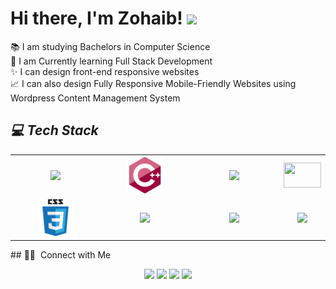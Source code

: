 # Hi there, I'm Zohaib! <img src="https://raw.githubusercontent.com/MartinHeinz/MartinHeinz/master/wave.gif" width="30px"> 
:books: I am studying Bachelors in Computer Science  
:file_folder: I am Currently learning Full Stack Development  
:sparkles: I can design front-end responsive websites  
:chart_with_upwards_trend: I can also design Fully Responsive Mobile-Friendly Websites using Wordpress Content Management System   


<h2><i>💻 Tech Stack</i></h2>

<table width="90">
<tr>
    <td align='center' width="190">
        <img src="https://github.com/abranhe/programming-languages-logos/blob/master/src/javascript/javascript.svg" width="60">
    </td>
    <td align='center' width="190">
        <img src="https://github.com/devicons/devicon/blob/master/icons/cplusplus/cplusplus-original.svg" width="60">
    </td>
     <td align='center' width="190">
        <img src="https://git-scm.com/images/logos/1color-darkbg@2x.png" width="100">
    </td>
    <td align='center'>
        <img src="https://upload.wikimedia.org/wikipedia/commons/thumb/3/38/HTML5_Badge.svg/600px-HTML5_Badge.svg.png" height="40" width="60">
    </td>
</tr>
<tr>
    <td align='center'>
        <img src="https://raw.githubusercontent.com/devicons/devicon/0d6c64dbbf311879f7d563bfc3ccf559f9ed111c/icons/css3/css3-original-wordmark.svg" width="60">
    </td>
    <td align='center'>
        <img src="https://github.com/bestofjs/bestofjs-webui/blob/master/public/logos/vscode.svg" width="60">
    </td>
    <td align='center'>
        <img src="https://brandslogos.com/wp-content/uploads/images/bootstrap-logo.png" width="60">
    </td>
    <td align='center'>
        <img src="https://banner2.cleanpng.com/20180428/bcq/kisspng-jquery-logo-javascript-node-js-front-and-back-ends-jq-letter-logo-design-free-download-5ae4cd1b43d404.1652992415249441552778.jpg" width="60">
    </td>   
</tr>
</table>
## 🤝🏻 &nbsp;Connect with Me

<p align="center">
<a href="https://www.linkedin.com/in/zohaibb-munir/"><img src="https://img.shields.io/badge/-Zohaib%20Munir-0077B5?style=flat&logo=Linkedin&logoColor=white"/></a>
<a href="mailto:zohaibmunir32@gmail.com"><img src="https://img.shields.io/badge/-zohaibmunir32@gmail.com-D14836?style=flat&logo=Gmail&logoColor=white"/></a>
<a href="https://www.instagram.com/zohaibbb__m/"><img src="https://img.shields.io/badge/-@zohaibbb__m-E4405F?style=flat&logo=Instagram&logoColor=white"/></a>
<a href="https://web.facebook.com/zohaib.munir.94"><img src="https://img.shields.io/badge/-@Zohaib%20Munir-1877F2?style=flat&logo=Facebook&logoColor=white"/></a>



